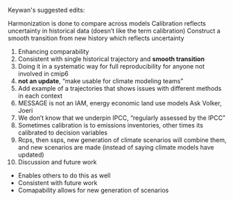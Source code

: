 Keywan's suggested edits:

 
Harmonization is done to compare across models
Calibration reflects uncertainty in historical data (doesn’t like the term calibration)
Construct a smooth transition from new history which reflects uncertainty

1. Enhancing comparability
2. Consistent with single historical trajectory and **smooth transition**
3. Doing it in a systematic way for full reproducibility for anyone not involved in cmip6
4. **not an update**, “make usable for climate modeling teams”
5. Add example of a trajectories that shows issues with different methods in each context
6. MESSAGE is not an IAM, energy economic land use models
Ask Volker, Joeri
7. We don’t know that we underpin IPCC, “regularly assessed by the IPCC”
8. Sometimes calibration is to emissions inventories, other times its calibrated to decision variables
9. Rcps, then ssps, new generation of climate scenarios will combine them, and new scenarios are made (instead of saying climate models have updated)
10. Discussion and future work 
- Enables others to do this as well
- Consistent with future work
- Comapability allows for new generation of scenarios